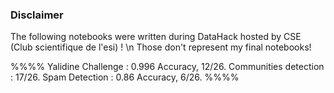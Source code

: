 ### Disclaimer
The following notebooks were written during DataHack hosted by CSE (Club scientifique de l'esi) ! \n
Those don't represent my final notebooks!



%%%%
Yalidine Challenge : 0.996 Accuracy, 12/26.
Communities detection : 17/26.
Spam Detection : 0.86 Accuracy, 6/26.
%%%%
